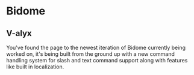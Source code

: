# Bidome

## V-alyx

You've found the page to the newest iteration of Bidome currently being worked
on, it's being built from the ground up with a new command handling system for
slash and text command support along with features like built in localization.
